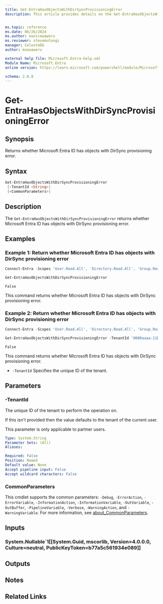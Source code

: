 ```yaml
---
title: Get-EntraHasObjectsWithDirSyncProvisioningError
description: This article provides details on the Get-EntraHasObjectsWithDirSyncProvisioningError command.


ms.topic: reference
ms.date: 06/26/2024
ms.author: eunicewaweru
ms.reviewer: stevemutungi
manager: CelesteDG
author: msewaweru

external help file: Microsoft.Entra-help.xml
Module Name: Microsoft.Entra
online version: https://learn.microsoft.com/powershell/module/Microsoft.Entra/Get-EntraHasObjectsWithDirSyncProvisioningError

schema: 2.0.0
---
```


# Get-EntraHasObjectsWithDirSyncProvisioningError

## Synopsis

Returns whether Microsoft Entra ID has objects with DirSync provisioning error.

## Syntax

```powershell
Get-EntraHasObjectsWithDirSyncProvisioningError 
 [-TenantId <String>] 
 [<CommonParameters>]
```

## Description

The `Get-EntraHasObjectsWithDirSyncProvisioningError` returns whether Microsoft Entra ID has objects with DirSync provisioning error.

## Examples

### Example 1: Return whether Microsoft Entra ID has objects with DirSync provisioning error

```powershell
Connect-Entra -Scopes 'User.Read.All', 'Directory.Read.All', 'Group.Read.All', 'Contacts.Read'

Get-EntraHasObjectsWithDirSyncProvisioningError 
```

```Output
False
```

This command returns whether Microsoft Entra ID has objects with DirSync provisioning error.

### Example 2: Return whether Microsoft Entra ID has objects with DirSync provisioning error

```powershell
Connect-Entra -Scopes 'User.Read.All', 'Directory.Read.All', 'Group.Read.All', 'Contacts.Read'

Get-EntraHasObjectsWithDirSyncProvisioningError -TenantId '0000aaaa-11bb-cccc-dd22-eeeeee333333'
```

```Output
False
```

This command returns whether Microsoft Entra ID has objects with DirSync provisioning error.

- `-TenantId` Specifies the unique ID of the tenant.

## Parameters

### -TenantId

The unique ID of the tenant to perform the operation on.

If this isn't provided then the value defaults to the tenant of the current user.

This parameter is only applicable to partner users.

```yaml
Type: System.String
Parameter Sets: (All)
Aliases:

Required: False
Position: Named
Default value: None
Accept pipeline input: False
Accept wildcard characters: False
```

### CommonParameters

This cmdlet supports the common parameters: `-Debug`, `-ErrorAction`, `-ErrorVariable`, `-InformationAction`, `-InformationVariable`, `-OutVariable`, `-OutBuffer`, `-PipelineVariable`, `-Verbose`, `-WarningAction`, and `-WarningVariable`. For more information, see [about_CommonParameters](https://go.microsoft.com/fwlink/?LinkID=113216).

## Inputs

### System.Nullable`1[[System.Guid, mscorlib, Version=4.0.0.0, Culture=neutral, PublicKeyToken=b77a5c561934e089]]

## Outputs

## Notes

## Related Links
